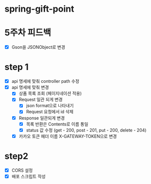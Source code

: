 # spring-gift-point
# 5주차 피드백
- [x] Gson을 JSONObject로 변경
# step 1
- [x] api 명세에 맞춰 controller path 수정
- [x] api 명세에 맞춰 변경
  - [x] 상품 목록 조회 (페이지네이션 적용)
  - [x] Request 일관 되게 변경
    - [x] json format으로 나타내기
    - [x] Request 요청에서 id 삭제
  - [x] Response 일관되게 변경
    - [x] 목록 반환은 Contents로 이름 통일
    - [x] status 값 수정 (get - 200, post - 201, put - 200, delete - 204)
  - [x] 카카오 토큰 헤더 이름 X-GATEWAY-TOKEN으로 변경
# step2
- [x] CORS 설정
- [x] 배포 스크립트 작성